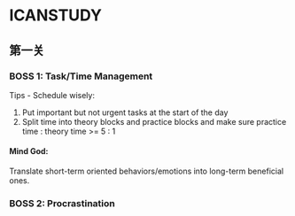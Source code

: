 # ICANSTUDY
## 第一关
### BOSS 1: Task/Time Management
Tips - Schedule wisely:
1. Put important but not urgent tasks at the start of the day
2. Split time into theory blocks and practice blocks and make sure practice time : theory time >= 5 : 1
#### Mind God:
Translate short-term oriented behaviors/emotions into long-term beneficial ones.
### BOSS 2: Procrastination
